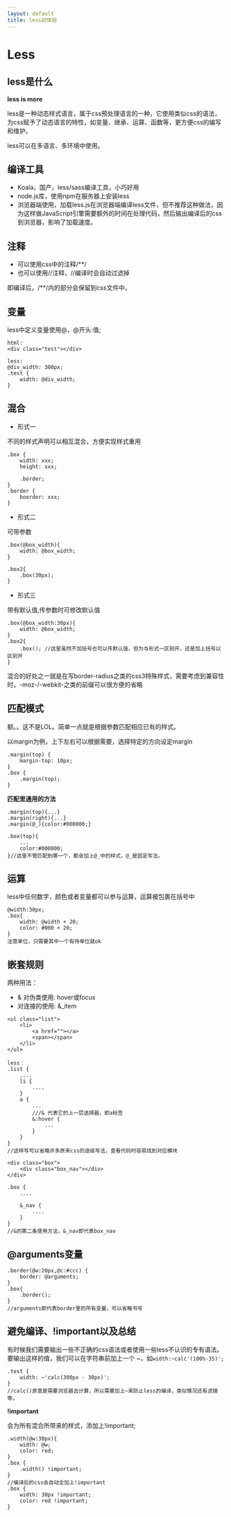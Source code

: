 ```yaml
---
layout: default
title: less初体验
---
```


# Less

## less是什么

**less is more**

less是一种动态样式语言，属于css预处理语言的一种，它使用类似css的语法，为css赋予了动态语言的特性，如变量、继承、运算、函数等，更方便css的编写和维护。

less可以在多语言、多环境中使用。

## 编译工具

- Koala，国产，less/sass编译工具，小巧好用
- node.js库，使用npm在服务器上安装less
- 浏览器端使用，加载less.js在浏览器端编译less文件，但不推荐这种做法，因为这样做JavaScript引擎需要额外的时间在处理代码，然后输出编译后的css到浏览器，影响了加载速度。

## 注释

- 可以使用css中的注释/**/
- 也可以使用//注释，//编译时会自动过滤掉

即编译后，/**/内的部分会保留到css文件中。

## 变量

less中定义变量使用@，@开头:值;

~~~
html:
<div class="test"></div>

less:
@div_width: 300px;
.test {
	width: @div_width;
}
~~~

## 混合

- 形式一

不同的样式声明可以相互混合，方便实现样式重用

~~~
.box {
	width: xxx;
	height: xxx;

	.border;
}
.border {
	boerder: xxx;
}
~~~

- 形式二

可带参数

~~~
.box(@box_width){
	width: @box_width;
}

.box2{
	.box(30px);
}
~~~

- 形式三

带有默认值,传参数时可修改默认值

~~~
.box(@box_width:30px){
	width: @box_width;
}
.box2{
	.box(); //这里虽然不加括号也可以传默认值，但为与形式一区别开，还是加上括号以区别开
}
~~~

混合的好处之一就是在写border-radius之类的css3特殊样式，需要考虑到兼容性时，-moz-/-webkit-之类的前缀可以很方便的省略

## 匹配模式

额。。这不是LOL。简单一点就是根据参数匹配相应已有的样式。

以margin为例，上下左右可以根据需要，选择特定的方向设定margin

~~~
.margin(top) {
	margin-top: 10px;
}
.box {
	.margin(top);
}
~~~

**匹配里通用的方法**

~~~
.margin(top){...}
.margin(right){...}
.margin(@_){color:#000000;}

.box(top){
	...
	color:#000000;
}//这里不管匹配到哪一个，都会加上@_中的样式，@_是固定写法。
~~~

## 运算

less中任何数字，颜色或者变量都可以参与运算，运算被包裹在括号中

~~~
@width:30px;
.box{
	width: @width + 20;
	color: #000 + 20;
}
注意单位，只需要其中一个有待单位就ok
~~~

## 嵌套规则

两种用法：

- & 对伪类使用: hover或focus
- 对连接的使用: &_item

~~~
<ul class="list">
	<li>
		<a href=""></a>
		<span></span>
	</li>
</ul>

less：
.list {
	....
	li {
		....
	}
	a {
		...
		///& 代表它的上一层选择器，即a标签
		&:hover {
			...
		}
	}
}
//这样写可以省略许多原来css的逐级写法，查看代码时容易找到对应模块
~~~

~~~
<div class="box">
	<div class="box_nav"></div>
</div>

.box {
	....

	&_nav {
		....
	}
}
//&的第二条使用方法，&_nav即代表box_nav
~~~

## @arguments变量

~~~
.border(@w:20px,@c:#ccc) {
	border: @arguments;
}
.box{
	.border();
}
//arguments即代表border里的所有变量，可以省略书写
~~~

## 避免编译、!important以及总结

有时候我们需要输出一些不正确的css语法或者使用一些less不认识的专有语法。
要输出这样的值，我们可以在字符串前加上一个 ~，如`width:~calc'(100%-35)';`

~~~
.test {
	width: ~'calc(300px - 30px)';
}
//calc()原意是需要浏览器去计算，所以需要加上~来防止less的编译，类似情况还有滤镜等。
~~~

**!important**

会为所有混合所带来的样式，添加上!important;

~~~
.width(@w:30px){
	width: @w;
	color: red;
}
.box {
	.width() !important;
}
//编译后的css会自动全加上!important
.box {
	width: 30px !important;
	color: red !important;
}
~~~